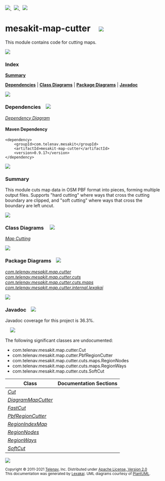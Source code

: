 [//]: # (start-user-text)

<a href="https://www.mesakit.org">
<img src="https://telenav.github.io/telenav-assets/images/icons/web-32.png" srcset="https://telenav.github.io/telenav-assets/images/icons/web-32-2x.png 2x"/>
</a>
&nbsp;
<a href="https://twitter.com/openmesakit">
<img src="https://telenav.github.io/telenav-assets/images/logos/twitter/twitter-32.png" srcset="https://telenav.github.io/telenav-assets/images/logos/twitter/twitter-32-2x.png 2x"/>
</a>
&nbsp;
<a href="https://mesakit.zulipchat.com">
<img src="https://telenav.github.io/telenav-assets/images/logos/zulip/zulip-32.png" srcset="https://telenav.github.io/telenav-assets/images/logos/zulip/zulip-32-2x.png 2x"/>
</a>

[//]: # (end-user-text)

# mesakit-map-cutter &nbsp;&nbsp; <img src="https://telenav.github.io/telenav-assets/images/icons/gears-32.png" srcset="https://telenav.github.io/telenav-assets/images/icons/gears-32-2x.png 2x"/>

This module contains code for cutting maps.

<img src="https://telenav.github.io/telenav-assets/images/separators/horizontal-line-512.png" srcset="https://telenav.github.io/telenav-assets/images/separators/horizontal-line-512-2x.png 2x"/>

### Index

[**Summary**](#summary)  

[**Dependencies**](#dependencies) | [**Class Diagrams**](#class-diagrams) | [**Package Diagrams**](#package-diagrams) | [**Javadoc**](#javadoc)

<img src="https://telenav.github.io/telenav-assets/images/separators/horizontal-line-512.png" srcset="https://telenav.github.io/telenav-assets/images/separators/horizontal-line-512-2x.png 2x"/>

### Dependencies <a name="dependencies"></a> &nbsp;&nbsp; <img src="https://telenav.github.io/telenav-assets/images/icons/dependencies-32.png" srcset="https://telenav.github.io/telenav-assets/images/icons/dependencies-32-2x.png 2x"/>

[*Dependency Diagram*](https://www.mesakit.org/0.9.17/lexakai/mesakit/mesakit-map/cutter/documentation/diagrams/dependencies.svg)

#### Maven Dependency

    <dependency>
        <groupId>com.telenav.mesakit</groupId>
        <artifactId>mesakit-map-cutter</artifactId>
        <version>0.9.17</version>
    </dependency>

<img src="https://telenav.github.io/telenav-assets/images/separators/horizontal-line-128.png" srcset="https://telenav.github.io/telenav-assets/images/separators/horizontal-line-128-2x.png 2x"/>

[//]: # (start-user-text)

### Summary <a name = "summary"></a>

This module cuts map data in OSM PBF format into pieces, forming multiple output files. Supports "hard cutting"
where ways that cross the cutting boundary are clipped, and "soft cutting" where ways that cross the boundary 
are left uncut.

[//]: # (end-user-text)

<img src="https://telenav.github.io/telenav-assets/images/separators/horizontal-line-128.png" srcset="https://telenav.github.io/telenav-assets/images/separators/horizontal-line-128-2x.png 2x"/>

### Class Diagrams <a name="class-diagrams"></a> &nbsp; &nbsp; <img src="https://telenav.github.io/telenav-assets/images/icons/diagram-40.png" srcset="https://telenav.github.io/telenav-assets/images/icons/diagram-40-2x.png 2x"/>

[*Map Cutting*](https://www.mesakit.org/0.9.17/lexakai/mesakit/mesakit-map/cutter/documentation/diagrams/diagram-map-cutter.svg)

<img src="https://telenav.github.io/telenav-assets/images/separators/horizontal-line-128.png" srcset="https://telenav.github.io/telenav-assets/images/separators/horizontal-line-128-2x.png 2x"/>

### Package Diagrams <a name="package-diagrams"></a> &nbsp;&nbsp; <img src="https://telenav.github.io/telenav-assets/images/icons/box-24.png" srcset="https://telenav.github.io/telenav-assets/images/icons/box-24-2x.png 2x"/>

[*com.telenav.mesakit.map.cutter*](https://www.mesakit.org/0.9.17/lexakai/mesakit/mesakit-map/cutter/documentation/diagrams/com.telenav.mesakit.map.cutter.svg)  
[*com.telenav.mesakit.map.cutter.cuts*](https://www.mesakit.org/0.9.17/lexakai/mesakit/mesakit-map/cutter/documentation/diagrams/com.telenav.mesakit.map.cutter.cuts.svg)  
[*com.telenav.mesakit.map.cutter.cuts.maps*](https://www.mesakit.org/0.9.17/lexakai/mesakit/mesakit-map/cutter/documentation/diagrams/com.telenav.mesakit.map.cutter.cuts.maps.svg)  
[*com.telenav.mesakit.map.cutter.internal.lexakai*](https://www.mesakit.org/0.9.17/lexakai/mesakit/mesakit-map/cutter/documentation/diagrams/com.telenav.mesakit.map.cutter.internal.lexakai.svg)

<img src="https://telenav.github.io/telenav-assets/images/separators/horizontal-line-128.png" srcset="https://telenav.github.io/telenav-assets/images/separators/horizontal-line-128-2x.png 2x"/>

### Javadoc <a name="javadoc"></a> &nbsp;&nbsp; <img src="https://telenav.github.io/telenav-assets/images/icons/books-24.png" srcset="https://telenav.github.io/telenav-assets/images/icons/books-24-2x.png 2x"/>

Javadoc coverage for this project is 36.3%.  
  
&nbsp; &nbsp; <img src="https://telenav.github.io/telenav-assets/images/meters/meter-40-96.png" srcset="https://telenav.github.io/telenav-assets/images/meters/meter-40-96-2x.png 2x"/>


The following significant classes are undocumented:  

- com.telenav.mesakit.map.cutter.Cut  
- com.telenav.mesakit.map.cutter.PbfRegionCutter  
- com.telenav.mesakit.map.cutter.cuts.maps.RegionNodes  
- com.telenav.mesakit.map.cutter.cuts.maps.RegionWays  
- com.telenav.mesakit.map.cutter.cuts.SoftCut

| Class | Documentation Sections |
|---|---|
| [*Cut*](https://www.mesakit.org/0.9.17/javadoc/mesakit/mesakit.map.cutter///////////////////////////////////.html) |  |  
| [*DiagramMapCutter*](https://www.mesakit.org/0.9.17/javadoc/mesakit/mesakit.map.cutter/////////////////////////////////////////////////////////////////.html) |  |  
| [*FastCut*](https://www.mesakit.org/0.9.17/javadoc/mesakit/mesakit.map.cutter////////////////////////////////////////////.html) |  |  
| [*PbfRegionCutter*](https://www.mesakit.org/0.9.17/javadoc/mesakit/mesakit.map.cutter///////////////////////////////////////////////.html) |  |  
| [*RegionIndexMap*](https://www.mesakit.org/0.9.17/javadoc/mesakit/mesakit.map.cutter////////////////////////////////////////////////////////.html) |  |  
| [*RegionNodes*](https://www.mesakit.org/0.9.17/javadoc/mesakit/mesakit.map.cutter/////////////////////////////////////////////////////.html) |  |  
| [*RegionWays*](https://www.mesakit.org/0.9.17/javadoc/mesakit/mesakit.map.cutter////////////////////////////////////////////////////.html) |  |  
| [*SoftCut*](https://www.mesakit.org/0.9.17/javadoc/mesakit/mesakit.map.cutter////////////////////////////////////////////.html) |  |  

[//]: # (start-user-text)



[//]: # (end-user-text)

<img src="https://telenav.github.io/telenav-assets/images/separators/horizontal-line-512.png" srcset="https://telenav.github.io/telenav-assets/images/separators/horizontal-line-512-2x.png 2x"/>

<sub>Copyright &#169; 2011-2021 [Telenav](https://telenav.com), Inc. Distributed under [Apache License, Version 2.0](LICENSE)</sub>  
<sub>This documentation was generated by [Lexakai](https://lexakai.org). UML diagrams courtesy of [PlantUML](https://plantuml.com).</sub>

